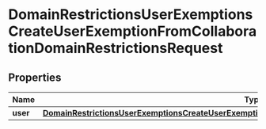 

# DomainRestrictionsUserExemptionsCreateUserExemptionFromCollaborationDomainRestrictionsRequest


## Properties

| Name | Type | Description | Notes |
|------------ | ------------- | ------------- | -------------|
|**user** | [**DomainRestrictionsUserExemptionsCreateUserExemptionFromCollaborationDomainRestrictionsRequestUser**](DomainRestrictionsUserExemptionsCreateUserExemptionFromCollaborationDomainRestrictionsRequestUser.md) |  |  |



